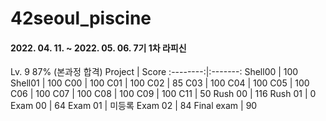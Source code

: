 # 42seoul_piscine
#### 2022. 04. 11. ~ 2022. 05. 06. 7기 1차 라피신

Lv. 9 87% (본과정 합격)
Project | Score
:--------:|:-------:
Shell00 | 100
Shell01 | 100
C00 | 100
C01 | 100
C02 | 85
C03 | 100
C04 | 100
C05 | 100
C06 | 100
C07 | 100
C08 | 100
C09 | 100
C11 | 50
Rush 00 | 116
Rush 01 | 0
Exam 00 | 64
Exam 01 | 미등록
Exam 02 | 84
Final exam | 90
